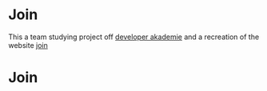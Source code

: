 # Join
This a team studying project off [developer akademie](https://developerakademie.com/) and a recreation of the website [join](https://join.com/)
# Join
